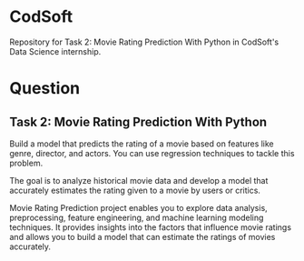 # CodSoft
Repository for Task 2: Movie Rating Prediction With Python in CodSoft's Data Science internship.

# Question

## Task 2: Movie Rating Prediction With Python
Build a model that predicts the rating of a movie based on features like genre, director, and actors. You can use regression techniques to tackle this problem.

The goal is to analyze historical movie data and develop a model that accurately estimates the rating given to a movie by users or critics.

Movie Rating Prediction project enables you to explore data analysis, preprocessing, feature engineering, and machine learning modeling techniques. It provides insights into the factors that influence movie ratings and allows you to build a model that can estimate the ratings of movies accurately.
